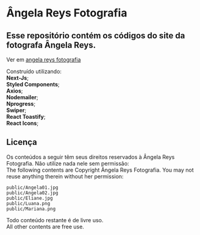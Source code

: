 # Ângela Reys Fotografia

## Esse repositório contém os códigos do site da fotografa Ângela Reys.

Ver em [angela reys fotografia](https://angela-s-site.vercel.app/)

Construído utilizando:</br>
<b>Next-Js</b>;</br>
<b>Styled Components</b>;</br>
<b>Axios</b>;</br>
<b>Nodemailer</b>;</br>
<b>Nprogress</b>;</br>
<b>Swiper</b>;</br>
<b>React Toastify</b>;</br>
<b>React Icons</b>;</br>

## Licença

Os conteúdos a seguir têm seus direitos reservados à Ângela Reys Fotografia. Não utilize nada nele sem permissão:</br>
The following contents are Copyright Ângela Reys Fotografia. You may not reuse anything therein without her permission:

```
public/Angela01.jpg
public/Angela02.jpg
public/Eliane.jpg
public/Luana.png
public/Mariana.png
```

Todo conteúdo restante é de livre uso.</br>
All other contents are free use.
